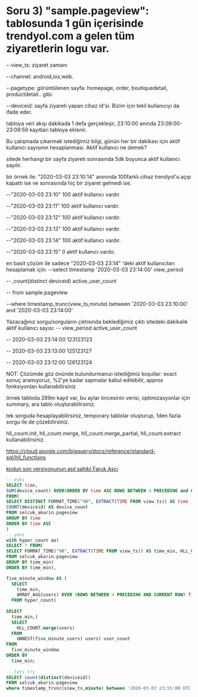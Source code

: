 # Soru 3) "sample.pageview": tablosunda 1 gün içerisinde trendyol.com a gelen tüm ziyaretlerin logu var.
--view_ts: ziyaret zamanı

--channel: android,ios,web.

--pagetype: görüntülenen sayfa: homepage, order, boutiquedetail, productdetail.. gibi.

--deviceid: sayfa ziyareti yapan cihaz id'si. Bizim için tekil kullanıcıyı da ifade eder.

tabloya veri akışı dakikada 1 defa gerçekleşir, 23:10:00 anında 23:09:00-23:09:59 kayıtları tabloya eklenir.

Bu çalışmada çıkarmak istediğimiz bilgi, günün her bir dakikası için aktif kullanıcı sayısının hesaplanması.
Aktif kullanıcı ne demek?

sitede herhangi bir sayfa ziyareti sonrasında 5dk boyunca aktif kullanıcı sayılır.

bir örnek ile: "2020-03-03 23:10:14" anınında 100farklı cihaz trendyol'u açıp kapattı ise ve sonrasında hiç bir ziyaret gelmedi ise.

--"2020-03-03 23:10" 100 aktif kullanıcı vardır.

--"2020-03-03 23:11" 100 aktif kullanıcı vardır.

--"2020-03-03 23:12" 100 aktif kullanıcı vardır.

--"2020-03-03 23:13" 100 aktif kullanıcı vardır.

--"2020-03-03 23:14" 100 aktif kullanıcı vardır.

--"2020-03-03 23:15" 0 aktif kullanıcı vardır.

en basit çözüm ile sadece "2020-03-03 23:14" 'deki aktif kullanıcıları hesaplamak için:
--select timestamp '2020-03-03 23:14:00' view_period

-- ,count(distinct deviceid) active_user_count

-- from sample.pageview

--where timestamp_trunc(view_ts,minute) between '2020-03-03 23:10:00' and '2020-03-03 23:14:00'

Yazacağınız sorgu/sorguların çıktısında beklediğimiz çıktı sitedeki dakikalık aktif kullanıcı sayısı:
-- view_period active_user_count

-- 2020-03-03 23:14:00 123123123

-- 2020-03-03 23:13:00 125123127

-- 2020-03-03 23:12:00 126123124

NOT: Çözümde göz önünde bulundurmanızı istediğimiz koşullar:
exact sonuç aramıyoruz, %2'ye kadar sapmalar kabul edilebilir, approx fonksiyonları kullanabilirsiniz

örnek tabloda 289m kayıt var, bu aylar öncesinin verisi, optimizasyonlar için summary, ara tablo oluşturabilirsiniz.

tek sorguda hesaplayabilirsiniz, temporary tablolar oluşturup, 1den fazla sorgu ile de çözebilirsiniz.

hll_count.init, hll_count.merge, hll_count.merge_partial, hll_count.extract kullanabilirsiniz.

https://cloud.google.com/bigquery/docs/reference/standard-sql/hll_functions

[kodun son versiyonunun asıl sahibi Faruk Aşçı](https://github.com/Trendyol-Data-Talent-Bootcamp/hafta-2-odev-FarukAsci/blob/main/Soru%203.md)

```SQL
-- eski
SELECT time,
SUM(device_count) OVER(ORDER BY time ASC ROWS BETWEEN 4 PRECEDING and CURRENT ROW) AS distinct_user
FROM(
SELECT DISTINCT FORMAT_TIME("%R", EXTRACT(TIME FROM view_ts)) AS time ,
COUNT(deviceid) AS device_count
FROM selcuk_akarin.pageview 
GROUP BY time
ORDER BY time ASC
)
-- yeni
with hyper_count as(
SELECT * FROM(
SELECT FORMAT_TIME("%R", EXTRACT(TIME FROM view_ts)) AS time_min, HLL_COUNT.init(deviceid) users
FROM selcuk_akarin.pageview
GROUP BY time_min)
ORDER BY time_min), 

five_minute_window AS (
  SELECT
    time_min,
    ARRAY_AGG(users) OVER (ROWS BETWEEN 4 PRECEDING AND CURRENT ROW) five_minute_users
  FROM hyper_count)
  
SELECT
  time_min,(
  SELECT
    HLL_COUNT.merge(users)
  FROM
    UNNEST(five_minute_users) users) user_count
FROM
  five_minute_window
ORDER BY
  time_min;
  
-- lets try  
SELECT count(distinct(deviceid))
FROM selcuk_akarin.pageview
where timestamp_trunc(view_ts,minute) between '2020-03-03 23:55:00 UTC' and '2020-03-03 23:59:00 UTC'
```
